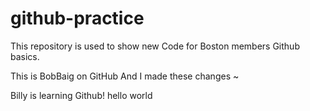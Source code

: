 # github-practice
This repository is used to show new Code for Boston members Github basics. 

This is BobBaig on GitHub
And I made these changes
~

Billy is learning Github! hello world

